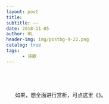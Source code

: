 ```yaml
---
layout: post
title: 
subtitle: —— 
date: 2018-11-05
author: HL
header-img: img/postbg-9-22.png
catalog: true
tags:
      - 诗歌
---
```


<h4></h4>
<br>

<br>
<br>
&nbsp;&nbsp;&nbsp;&nbsp;&nbsp;&nbsp;如果，想全面进行赏析，可点这里《<a href="" target="_blank"></a>》。